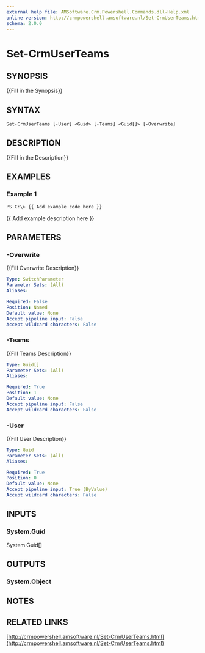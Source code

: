 ```yaml
---
external help file: AMSoftware.Crm.Powershell.Commands.dll-Help.xml
online version: http://crmpowershell.amsoftware.nl/Set-CrmUserTeams.html
schema: 2.0.0
---
```


# Set-CrmUserTeams

## SYNOPSIS
{{Fill in the Synopsis}}

## SYNTAX

```
Set-CrmUserTeams [-User] <Guid> [-Teams] <Guid[]> [-Overwrite]
```

## DESCRIPTION
{{Fill in the Description}}

## EXAMPLES

### Example 1
```
PS C:\> {{ Add example code here }}
```

{{ Add example description here }}

## PARAMETERS

### -Overwrite
{{Fill Overwrite Description}}

```yaml
Type: SwitchParameter
Parameter Sets: (All)
Aliases: 

Required: False
Position: Named
Default value: None
Accept pipeline input: False
Accept wildcard characters: False
```

### -Teams
{{Fill Teams Description}}

```yaml
Type: Guid[]
Parameter Sets: (All)
Aliases: 

Required: True
Position: 1
Default value: None
Accept pipeline input: False
Accept wildcard characters: False
```

### -User
{{Fill User Description}}

```yaml
Type: Guid
Parameter Sets: (All)
Aliases: 

Required: True
Position: 0
Default value: None
Accept pipeline input: True (ByValue)
Accept wildcard characters: False
```

## INPUTS

### System.Guid
System.Guid[]


## OUTPUTS

### System.Object

## NOTES

## RELATED LINKS

[http://crmpowershell.amsoftware.nl/Set-CrmUserTeams.html](http://crmpowershell.amsoftware.nl/Set-CrmUserTeams.html)

